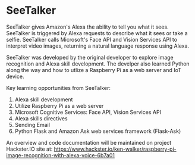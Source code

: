 # SeeTalker
SeeTalker gives Amazon's Alexa the ability to tell you what it sees. SeeTalker is triggered by Alexa requests to describe what it sees or take a selfie. SeeTalker calls Microsoft's Face API and Vision Services API to interpret video images, returning a natural language response using Alexa.

SeeTalker was developed by the original developer to explore image recognition and Alexa skill development. The develper also learned Python along the way and how to utlize a Raspberry Pi as a web server and IoT device.

Key learning opportunities from SeeTalker:
1.	Alexa skill development
2.	Utilize Raspberry Pi as a web server
3.	Microsoft Cognitive Services: Face API, Vision Services API
4.	Alexa skills directives
5.	Sending Email
6.	Python Flask and Amazon Ask web services framework (Flask-Ask)

An overview and code documentation will be maintained on project Hackster.IO site at: 
https://www.hackster.io/ken-walker/raspberry-pi-image-recognition-with-alexa-voice-6b7a01
